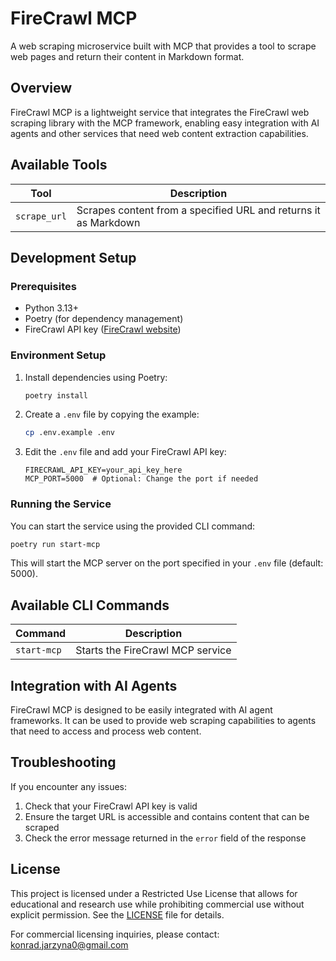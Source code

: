 # FireCrawl MCP

A web scraping microservice built with MCP that provides a tool to scrape web pages and return their content in Markdown format.

## Overview

FireCrawl MCP is a lightweight service that integrates the FireCrawl web scraping library with the MCP framework, enabling easy integration with AI agents and other services that need web content extraction capabilities.

## Available Tools

| Tool | Description |
|------|-------------|
| `scrape_url` | Scrapes content from a specified URL and returns it as Markdown |

## Development Setup

### Prerequisites

- Python 3.13+
- Poetry (for dependency management)
- FireCrawl API key ([FireCrawl website](https://firecrawl.dev))

### Environment Setup

1. Install dependencies using Poetry:
   ```bash
   poetry install
   ```

2. Create a `.env` file by copying the example:
   ```bash
   cp .env.example .env
   ```

3. Edit the `.env` file and add your FireCrawl API key:
   ```
   FIRECRAWL_API_KEY=your_api_key_here
   MCP_PORT=5000  # Optional: Change the port if needed
   ```

### Running the Service

You can start the service using the provided CLI command:

```bash
poetry run start-mcp
```

This will start the MCP server on the port specified in your `.env` file (default: 5000).

## Available CLI Commands

| Command | Description |
|---------|-------------|
| `start-mcp` | Starts the FireCrawl MCP service |

## Integration with AI Agents

FireCrawl MCP is designed to be easily integrated with AI agent frameworks. It can be used to provide web scraping capabilities to agents that need to access and process web content.

## Troubleshooting

If you encounter any issues:

1. Check that your FireCrawl API key is valid
2. Ensure the target URL is accessible and contains content that can be scraped
3. Check the error message returned in the `error` field of the response

## License

This project is licensed under a Restricted Use License that allows for educational and research use while prohibiting commercial use without explicit permission. See the [LICENSE](../LICENSE) file for details.

For commercial licensing inquiries, please contact: konrad.jarzyna0@gmail.com
